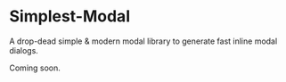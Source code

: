 Simplest-Modal
==============

A drop-dead simple &amp; modern modal library to generate fast inline modal dialogs.

Coming soon.
